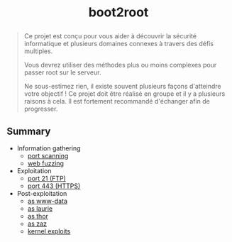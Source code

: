 # <p align="center">boot2root</p>
> Ce projet est conçu pour vous aider à découvrir la sécurité informatique et plusieurs domaines connexes à travers des défis multiples.
>
> Vous devrez utiliser des méthodes plus ou moins complexes pour passer root sur le serveur.
>
> Ne sous-estimez rien, il existe souvent plusieurs façons d'atteindre votre objectif ! Ce projet doit être réalisé en groupe et il y a plusieurs raisons à cela. Il est fortement recommandé d'échanger afin de progresser.

## Summary
- Information gathering
    * [port scanning](/1-information-gathering/nmap.md)
    * [web fuzzing](/1-information-gathering/dirb.md)
- Exploitation
    * [port 21 (FTP)](/2-exploitation/ftp.md)
    * [port 443 (HTTPS)](/2-exploitation/https.md)
- Post-exploitation
    * [as www-data](/3-post-exploitation/www-data.md)
    * [as laurie](/3-post-exploitation/laurie.md)
    * [as thor](/3-post-exploitation/thor.md)
    * [as zaz](/3-post-exploitation/zaz.md)
    * [kernel exploits](/3-post-exploitation/kernel.md)
